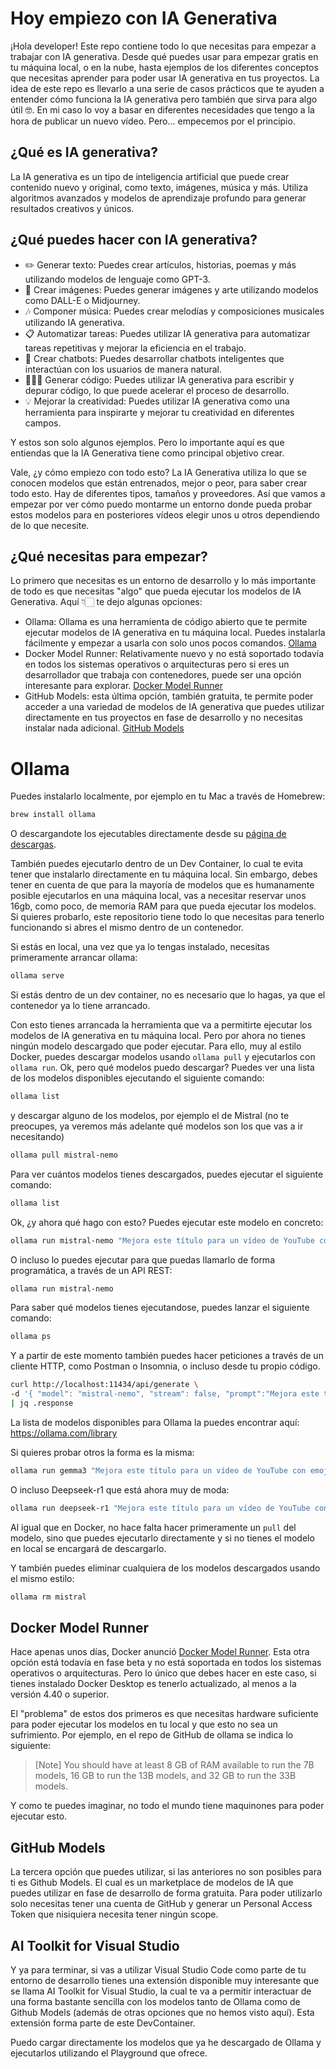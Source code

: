 # Hoy empiezo con IA Generativa

¡Hola developer! Este repo contiene todo lo que necesitas para empezar a trabajar con IA generativa. Desde qué puedes usar para empezar gratis en tu máquina local, o en la nube, hasta ejemplos de los diferentes conceptos que necesitas aprender para poder usar IA generativa en tus proyectos. La idea de este repo es llevarlo a una serie de casos prácticos que te ayuden a entender cómo funciona la IA generativa pero también que sirva para algo útil 🤓. En mi caso lo voy a basar en diferentes necesidades que tengo a la hora de publicar un nuevo vídeo. Pero... empecemos por el principio.

## ¿Qué es IA generativa?

La IA generativa es un tipo de inteligencia artificial que puede crear contenido nuevo y original, como texto, imágenes, música y más. Utiliza algoritmos avanzados y modelos de aprendizaje profundo para generar resultados creativos y únicos.

## ¿Qué puedes hacer con IA generativa?

- ✏️ Generar texto: Puedes crear artículos, historias, poemas y más utilizando modelos de lenguaje como GPT-3.
- 🌅 Crear imágenes: Puedes generar imágenes y arte utilizando modelos como DALL-E o Midjourney.
- 🎶 Componer música: Puedes crear melodías y composiciones musicales utilizando IA generativa.
- 📋 Automatizar tareas: Puedes utilizar IA generativa para automatizar tareas repetitivas y mejorar la eficiencia en el trabajo.
- 🤖 Crear chatbots: Puedes desarrollar chatbots inteligentes que interactúan con los usuarios de manera natural.
- 👩🏼‍💻 Generar código: Puedes utilizar IA generativa para escribir y depurar código, lo que puede acelerar el proceso de desarrollo.
- 💡 Mejorar la creatividad: Puedes utilizar IA generativa como una herramienta para inspirarte y mejorar tu creatividad en diferentes campos.

Y estos son solo algunos ejemplos. Pero lo importante aquí es que entiendas que la IA Generativa tiene como principal objetivo crear.

Vale, ¿y cómo empiezo con todo esto? La IA Generativa utiliza lo que se conocen modelos que están entrenados, mejor o peor, para saber crear todo esto. Hay de diferentes tipos, tamaños y proveedores. Así que vamos a empezar por ver cómo puedo montarme un entorno donde pueda probar estos modelos para en posteriores vídeos elegir unos u otros dependiendo de lo que necesite.

## ¿Qué necesitas para empezar?

Lo primero que necesitas es un entorno de desarrollo y lo más importante de todo es que necesitas "algo" que pueda ejecutar los modelos de IA Generativa. Aquí 👇🏻 te dejo algunas opciones:

- Ollama: Ollama es una herramienta de código abierto que te permite ejecutar modelos de IA generativa en tu máquina local. Puedes instalarla fácilmente y empezar a usarla con solo unos pocos comandos. [Ollama](https://ollama.com/)
- Docker Model Runner: Relativamente nuevo y no está soportado todavía en todos los sistemas operativos o arquitecturas pero si eres un desarrollador que trabaja con contenedores, puede ser una opción interesante para explorar. [Docker Model Runner](https://www.docker.com/)
- GitHub Models: esta última opción, también gratuita, te permite poder acceder a una variedad de modelos de IA generativa que puedes utilizar directamente en tus proyectos en fase de desarrollo y no necesitas instalar nada adicional. [GitHub Models](https://github.com/)

# Ollama

Puedes instalarlo localmente, por ejemplo en tu Mac a través de Homebrew:

```bash
brew install ollama
```

O descargandote los ejecutables directamente desde su [página de descargas](https://ollama.com/download).

También puedes ejecutarlo dentro de un Dev Container, lo cual te evita tener que instalarlo directamente en tu máquina local. Sin embargo, debes tener en cuenta de que para la mayoría de modelos que es humanamente posible ejecutarlos en una máquina local, vas a necesitar reservar unos 16gb, como poco, de memoria RAM para que pueda ejecutar los modelos. Si quieres probarlo, este repositorio tiene todo lo que necesitas para tenerlo funcionando si abres el mismo dentro de un contenedor.

Si estás en local, una vez que ya lo tengas instalado, necesitas primeramente arrancar ollama:

```bash
ollama serve
```

Si estás dentro de un dev container, no es necesario que lo hagas, ya que el contenedor ya lo tiene arrancado.

Con esto tienes arrancada la herramienta que va a permitirte ejecutar los modelos de IA generativa en tu máquina local. Pero por ahora no tienes ningún modelo descargado que poder ejecutar. Para ello, muy al estilo Docker, puedes descargar modelos usando `ollama pull` y ejecutarlos con `ollama run`. Ok, pero qué modelos puedo descargar? Puedes ver una lista de los modelos disponibles ejecutando el siguiente comando:



```bash
ollama list
```


y descargar alguno de los modelos, por ejemplo el de Mistral (no te preocupes, ya veremos más adelante qué modelos son los que vas a ir necesitando)

```bash
ollama pull mistral-nemo
```

Para ver cuántos modelos tienes descargados, puedes ejecutar el siguiente comando:

```bash
ollama list
```

Ok, ¿y ahora qué hago con esto? Puedes ejecutar este modelo en concreto:

```bash
ollama run mistral-nemo "Mejora este título para un vídeo de YouTube con emojis: Hoy empiezo con IA Generativa"
```

O incluso lo puedes ejecutar para que puedas llamarlo de forma programática, a través de un API REST:

```bash
ollama run mistral-nemo
```

Para saber qué modelos tienes ejecutandose, puedes lanzar el siguiente comando:

```bash
ollama ps
```

Y a partir de este momento también puedes hacer peticiones a través de un cliente HTTP, como Postman o Insomnia, o incluso desde tu propio código. 

```bash
curl http://localhost:11434/api/generate \
-d '{ "model": "mistral-nemo", "stream": false, "prompt":"Mejora este título para un vídeo de YouTube con emojis: Hoy empiezo con IA Generativa"}' \
| jq .response
```

La lista de modelos disponibles para Ollama la puedes encontrar aquí: https://ollama.com/library

Si quieres probar otros la forma es la misma:

```bash
ollama run gemma3 "Mejora este título para un vídeo de YouTube con emojis: Hoy empiezo con IA Generativa"
```

O incluso Deepseek-r1 que está ahora muy de moda:

```bash
ollama run deepseek-r1 "Mejora este título para un vídeo de YouTube con emojis: Hoy empiezo con IA Generativa"
```

Al igual que en Docker, no hace falta hacer primeramente un `pull` del modelo, sino que puedes ejecutarlo directamente y si no tienes el modelo en local se encargará de descargarlo.

Y también puedes eliminar cualquiera de los modelos descargados usando el mismo estilo:

```bash
ollama rm mistral
```

## Docker Model Runner

Hace apenas unos días, Docker anunció [Docker Model Runner](https://docs.docker.com/desktop/features/model-runner/). Esta otra opción está todavía en fase beta y no está soportada en todos los sistemas operativos o arquitecturas. Pero lo único que debes hacer en este caso, si tienes instalado Docker Desktop es tenerlo actualizado, al menos a la versión 4.40 o superior.


El "problema" de estos dos primeros es que necesitas hardware suficiente para poder ejecutar los modelos en tu local y que esto no sea un sufrimiento. Por ejemplo, en el repo de GitHub de ollama se indica lo siguiente:

> [Note]
>You should have at least 8 GB of RAM available to run the 7B models, 16 GB to run the 13B models, and 32 GB to run the 33B models.

Y como te puedes imaginar, no todo el mundo tiene maquinones para poder ejecutar esto.

## GitHub Models

La tercera opción que puedes utilizar, si las anteriores no son posibles para ti es Github Models. El cual es un marketplace de modelos de IA que puedes utilizar en fase de desarrollo de forma gratuita. Para poder utilizarlo solo necesitas tener una cuenta de GitHub y generar un Personal Access Token que nisiquiera necesita tener ningún scope.

## AI Toolkit for Visual Studio

Y ya para terminar, si vas a utilizar Visual Studio Code como parte de tu entorno de desarrollo tienes una extensión disponible muy interesante que se llama AI Toolkit for Visual Studio, la cual te va a permitir interactuar de una forma bastante sencilla con los modelos tanto de Ollama como de Github Models (además de otras opciones que no hemos visto aquí). Esta extensión forma parte de este DevContainer.

Puedo cargar directamente los modelos que ya he descargado de Ollama y ejecutarlos utilizando el Playground que ofrece.
